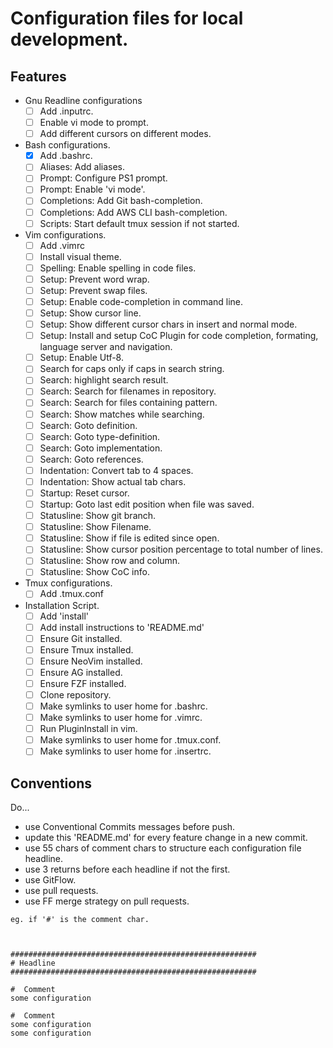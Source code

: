 # Configuration files for local development.


## Features

- Gnu Readline configurations  
   - [ ] Add .inputrc.
   - [ ] Enable vi mode to prompt.
   - [ ] Add different cursors on different modes.
- Bash configurations.
   - [x] Add .bashrc.
   - [ ] Aliases: Add aliases.
   - [ ] Prompt: Configure PS1 prompt.
   - [ ] Prompt: Enable 'vi mode'.
   - [ ] Completions: Add Git bash-completion.
   - [ ] Completions: Add AWS CLI bash-completion.
   - [ ] Scripts: Start default tmux session if not started.
- Vim configurations.
   -  [ ] Add .vimrc
   -  [ ] Install visual theme.
   -  [ ] Spelling: Enable spelling in code files.
   -  [ ] Setup: Prevent word wrap.
   -  [ ] Setup: Prevent swap files.
   -  [ ] Setup: Enable code-completion in command line.
   -  [ ] Setup: Show cursor line.
   -  [ ] Setup: Show different cursor chars in insert and normal mode.
   -  [ ] Setup: Install and setup CoC Plugin for code completion, formating, language server and navigation.
   -  [ ] Setup: Enable Utf-8.
   -  [ ] Search for caps only if caps in search string.
   -  [ ] Search: highlight search result.
   -  [ ] Search: Search for filenames in repository.
   -  [ ] Search: Search for files containing pattern.
   -  [ ] Search: Show matches while searching.
   -  [ ] Search: Goto definition.
   -  [ ] Search: Goto type-definition.
   -  [ ] Search: Goto implementation.
   -  [ ] Search: Goto references.
   -  [ ] Indentation: Convert tab to 4 spaces.
   -  [ ] Indentation: Show actual tab chars.
   -  [ ] Startup: Reset cursor.
   -  [ ] Startup: Goto last edit position when file was saved.
   -  [ ] Statusline: Show git branch.
   -  [ ] Statusline: Show Filename.
   -  [ ] Statusline: Show if file is edited since open.
   -  [ ] Statusline: Show cursor position percentage to total number of lines.
   -  [ ] Statusline: Show row and column.
   -  [ ] Statusline: Show CoC info.
- Tmux configurations.
   - [ ] Add .tmux.conf
- Installation Script.
   -  [ ] Add 'install'
   -  [ ] Add install instructions to 'README.md'
   -  [ ] Ensure Git installed.
   -  [ ] Ensure Tmux installed.
   -  [ ] Ensure NeoVim installed.
   -  [ ] Ensure AG installed.
   -  [ ] Ensure FZF installed.
   -  [ ] Clone repository.
   -  [ ] Make symlinks to user home for .bashrc.
   -  [ ] Make symlinks to user home for .vimrc.
   -  [ ] Run PluginInstall in vim.
   -  [ ] Make symlinks to user home for .tmux.conf.
   -  [ ] Make symlinks to user home for .insertrc.

## Conventions

Do...
- use Conventional Commits messages before push.
- update this 'README.md' for every feature change in a new commit.
- use 55 chars of comment chars to structure each configuration file headline.
- use 3 returns before each headline if not the first.
- use GitFlow.
- use pull requests.
- use FF merge strategy on pull requests.

```
eg. if '#' is the comment char.



#######################################################
# Headline
#######################################################

#  Comment
some configuration

#  Comment
some configuration
some configuration

```
